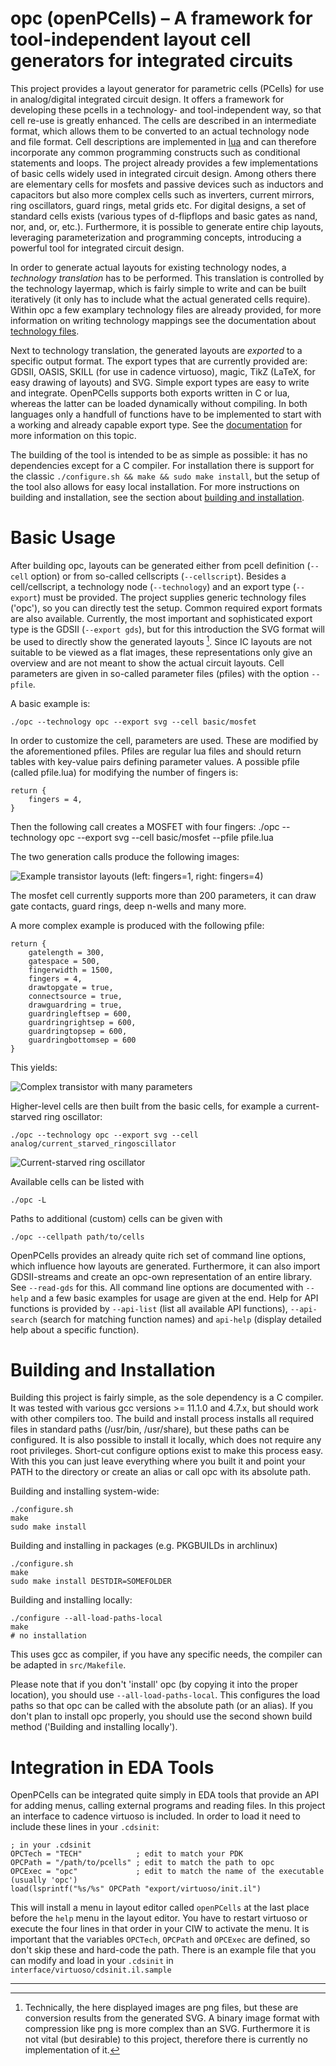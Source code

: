 # opc (openPCells) &ndash; A framework for tool-independent layout cell generators for integrated circuits
This project provides a layout generator for parametric cells (PCells) for use in analog/digital integrated circuit design.
It offers a framework for developing these pcells in a technology- and tool-independent way, so that cell re-use is greatly enhanced.
The cells are described in an intermediate format, which allows them to be converted to an actual technology node and file format.
Cell descriptions are implemented in [lua](https://www.lua.org) and can therefore incorporate any common programming constructs such as conditional statements and loops.
The project already provides a few implementations of basic cells widely used in integrated circuit design.
Among others there are elementary cells for mosfets and passive devices such as inductors and capacitors but also more complex cells such as
inverters, current mirrors, ring oscillators, guard rings, metal grids etc.
For digital designs, a set of standard cells exists (various types of d-flipflops and basic gates as nand, nor, and, or, etc.).
Furthermore, it is possible to generate entire chip layouts, leveraging parameterization and programming concepts, introducing a powerful tool for integrated circuit design.

In order to generate actual layouts for existing technology nodes, a *technology translation* has to be performed.
This translation is controlled by the technology layermap, which is fairly simple to write and can be built iteratively (it only has to include what
the actual generated cells require).
Within opc a few examplary technology files are already provided, for more information on writing technology mappings see the documentation about [technology files](./doc/techfiles.pdf).

Next to technology translation, the generated layouts are *exported* to a specific output format.
The export types that are currently provided are: GDSII, OASIS, SKILL (for use in cadence virtuoso), magic, TikZ (LaTeX, for easy drawing of layouts) and SVG.
Simple export types are easy to write and integrate.
OpenPCells supports both exports written in C or lua, whereas the latter can be loaded dynamically without compiling.
In both languages only a handfull of functions have to be implemented to start with a working and already capable export type.
See the [documentation](./doc/export.pdf) for more information on this topic.

The building of the tool is intended to be as simple as possible: it has no dependencies except for a C compiler.
For installation there is support for the classic `./configure.sh && make && sudo make install`, but the setup of the tool also allows for easy local installation.
For more instructions on building and installation, see the section about [building and installation](#building-and-installation).

# Basic Usage
After building opc, layouts can be generated either from pcell definition (`--cell` option) or from so-called cellscripts (`--cellscript`).
Besides a cell/cellscript, a technology node (`--technology`) and an export type (`--export`) must be provided.
The project supplies generic technology files ('opc'), so you can directly test the setup.
Common required export formats are also available.
Currently, the most important and sophisticated export type is the GDSII (`--export gds`), but for this introduction the SVG format will be used to directly show the generated layouts [^1].
Since IC layouts are not suitable to be viewed as a flat images, these representations only give an overview and are not meant to show the actual circuit layouts.
Cell parameters are given in so-called parameter files (pfiles) with the option `--pfile`.

A basic example is:

    ./opc --technology opc --export svg --cell basic/mosfet

In order to customize the cell, parameters are used.
These are modified by the aforementioned pfiles.
Pfiles are regular lua files and should return tables with key-value pairs defining parameter values.
A possible pfile (called pfile.lua) for modifying the number of fingers is:

    return {
        fingers = 4,
    }

Then the following call creates a MOSFET with four fingers:
    ./opc --technology opc --export svg --cell basic/mosfet --pfile pfile.lua

The two generation calls produce the following images:

![Example transistor layouts (left: fingers=1, right: fingers=4)](./doc/info/mosfet.png)

The mosfet cell currently supports more than 200 parameters, it can draw gate contacts, guard rings, deep n-wells and many more.

A more complex example is produced with the following pfile:

    return {
        gatelength = 300,
        gatespace = 500,
        fingerwidth = 1500,
        fingers = 4,
        drawtopgate = true,
        connectsource = true,
        drawguardring = true,
        guardringleftsep = 600,
        guardringrightsep = 600,
        guardringtopsep = 600,
        guardringbottomsep = 600
    }

This yields:

![Complex transistor with many parameters](./doc/info/mosfet_complex.png)

Higher-level cells are then built from the basic cells, for example a current-starved ring oscillator:

    ./opc --technology opc --export svg --cell analog/current_starved_ringoscillator

![Current-starved ring oscillator](./doc/info/ringoscillator.png)

Available cells can be listed with

    ./opc -L

Paths to additional (custom) cells can be given with

    ./opc --cellpath path/to/cells

OpenPCells provides an already quite rich set of command line options, which influence how layouts are generated.
Furthermore, it can also import GDSII-streams and create an opc-own representation of an entire library.
See `--read-gds` for this.
All command line options are documented with `--help` and a few basic examples for usage are given at the end.
Help for API functions is provided by `--api-list` (list all available API functions), `--api-search` (search for matching function names) and `api-help` (display detailed help about a specific function).

# Building and Installation
Building this project is fairly simple, as the sole dependency is a C compiler.
It was tested with various gcc versions >= 11.1.0 and 4.7.x, but should work with other compilers too.
The build and install process installs all required files in standard paths (/usr/bin, /usr/share), but these paths can be configured.
It is also possible to install it locally, which does not require any root privileges.
Short-cut configure options exist to make this process easy.
With this you can just leave everything where you built it and point your PATH to the directory or create an alias or call opc with its absolute path.

Building and installing system-wide:

    ./configure.sh
    make
    sudo make install

Building and installing in packages (e.g. PKGBUILDs in archlinux)

    ./configure.sh
    make
    sudo make install DESTDIR=SOMEFOLDER

Building and installing locally:

    ./configure --all-load-paths-local
    make
    # no installation

This uses gcc as compiler, if you have any specific needs, the compiler can be adapted in `src/Makefile`.

Please note that if you don't 'install' opc (by copying it into the proper location), you should use `--all-load-paths-local`.
This configures the load paths so that opc can be called with the absolute path (or an alias). If you don't plan to install opc properly, you should
use the second shown build method ('Building and installing locally').

# Integration in EDA Tools
OpenPCells can be integrated quite simply in EDA tools that provide an API for adding menus, calling external programs and reading files.
In this project an interface to cadence virtuoso is included.
In order to load it need to include these lines in your `.cdsinit`:

    ; in your .cdsinit
    OPCTech = "TECH"            ; edit to match your PDK
    OPCPath = "/path/to/pcells" ; edit to match the path to opc
    OPCExec = "opc"             ; edit to match the name of the executable (usually 'opc')
    load(lsprintf("%s/%s" OPCPath "export/virtuoso/init.il")

This will install a menu in layout editor called `openPCells` at the last place before the `help` menu in the layout editor. You have to restart
virtuoso or execute the four lines in that order in your CIW to activate the menu. It is important that the variables `OPCTech`, `OPCPath` and
`OPCExec` are defined, so don't skip these and hard-code the path. There is an example file that you can modify and load in your
`.cdsinit` in `interface/virtuoso/cdsinit.il.sample`

---

[^1]: Technically, the here displayed images are png files, but these are conversion results from the generated SVG. A binary image format with compression like png is more complex than an SVG. Furthermore it is not vital (but desirable) to this project, therefore there is currently no implementation of it.

<!---
vim: tw=150
-->
